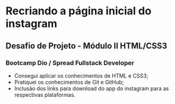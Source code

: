 # Recriando a página inicial do instagram

## Desafio de Projeto - Módulo II HTML/CSS3

### Bootcamp Dio / Spread Fullstack Developer



- Consegui aplicar os conhecimentos de HTML e CSS3;
- Pratiquei os conhecimentos de Git e GitHub;
- Inclusão dos links para download do app do instagram para as respectivas plataformas.


